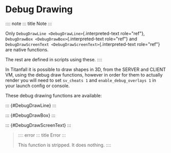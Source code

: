 # Debug Drawing

:::: note
::: title
Note
:::

Only `DebugDrawLine <DebugDrawLine>`{.interpreted-text role="ref"},
`DebugDrawBox <DebugDrawBox>`{.interpreted-text role="ref"} and
`DebugDrawScreenText <DebugDrawScreenText>`{.interpreted-text
role="ref"} are native functions.

The rest are defined in scripts using these.
::::

In Titanfall it is possible to draw shapes in 3D, from the SERVER and
CLIENT VM, using the debug draw functions, however in order for them to
actually render you will need to set `sv_cheats 1` and
`enable_debug_overlays 1` in your launch config or console.

These debug drawing functions are available:

::: {#DebugDrawLine}
:::

::: {#DebugDrawBox}
:::

::: {#DebugDrawScreenText}
:::

> :::: error
> ::: title
> Error
> :::
>
> This function is stripped. It does nothing.
> ::::
